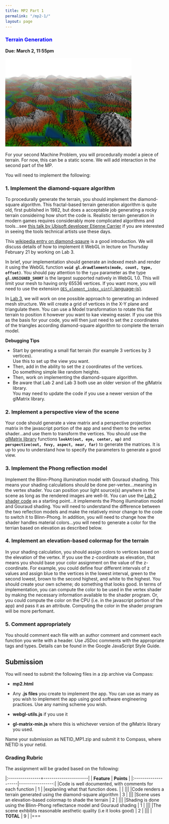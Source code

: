 ```yaml
---
title: MP2 Part 1
permalink: "/mp2-1/"
layout: page
---
```


### <span style="color:blue">Terrain Generation</span>
**Due: March 2, 11:55pm**

![terrain](/assets/img/terrain.PNG)  

For your second Machine Problem, you will procedurally model a piece of terrain. For now, this can be a static scene. We will add interaction in the second part of the MP.

You will need to implement the following:

### 1. Implement the diamond-square algorithm ###

To procedurally generate the terrain, you should implement the diamond-square algorithm. This fractal-based terrain generation algorithm is quite old, first published in 1982, but does a acceptable job generating a rocky terrain consideirng how short the code is. Realistic terrain generation in modern games requires considerably more complicated algorithms and tools...see [this talk by Ubisoft developer Etienne Carrier](https://www.youtube.com/watch?v=NfizT369g60) if you are interested in seeing the tools technical artists use these days. 

This [wikipedia entry on diamond-sqaure](https://en.wikipedia.org/wiki/Diamond-square_algorithm) is a good introduction. We will discuss details of how to implement it WebGL in lecture on Thursday February 21 by working on Lab 3. 

In brief, your implementation should generate an indexed mesh and render it using the WebGL function **`void gl.drawElements(mode, count, type, offset)`**. You should pay attention to the `type` parameter as the type **`gl.UNSIGNED_SHORT`** is the largest supported natively in WebGL 1.0. This will limit your mesh to having only 65536 vertices. If you want more, you will need to use the extension [`OES_element_index_uint`{:.language-js}](https://developer.mozilla.org/en-US/docs/Web/API/OES_element_index_uint).

In [Lab 3](https://github.com/illinois-cs418/cs418CourseMaterial/raw/master/Labs/Lab3.zip), we will work on one possible approach to generating an indexed mesh structure. We will create a grid of vertices in the X-Y plane and triangulate them. You can use a Model transformation to rotate this flat terrain to position it however you want to kae viewing easier. If you use this as the basis for your code, you will then just need to set the z coordinates of the triangles according diamond-square algorithm to complete the terrain model. 


**Debugging Tips** 
- Start by generating a small flat terrain (for example 3 vertices by 3 vertices).  
 Use this to set up the view you want.
- Then, add in the ability to set the z coordinates of the vertices.   
Do something simple like random heights.
- Then, work on implementing the diamond-square algorithm.
- Be aware that Lab 2 and Lab 3 both use an older version of the glMatrix library.  
You may need to update the code if you use a newer version of the glMatrix library.

### 2. Implement a perspective view of the scene ###

Your code should generate a view matrix and a perspective projection matrix in the javascript portion of the app and send them to the vertex shader...and use them to transform the vertices. You should use the [glMatrix library](http://glmatrix.net/) functions **`lookAt(out, eye, center, up)`** and **`perspective(out, fovy, aspect, near, far)`** to generate the matrices. It is up to you to understand how to specify the parameters to generate a good view. 

### 3. Implement the Phong reflection model ###
Implement the Blinn-Phong illumination model with Gouraud shading. This means your shading calculations should be done per-vertex...meaning in the vertex shader. You can position your light source(s) anywhere in the scene as long as the rendered images are well-lit. You can use the [Lab 2 shader code](https://github.com/illinois-cs418/cs418CourseMaterial/raw/master/Labs/Lab2-Mesh.zip) as a starting point...it implements the Phong illumination model and Gouraud shading. You will need to understand the difference between the two reflection models and make the relatively minor change to the code to switch it to Blinn-Phong. In addition, you will need to change how the shader handles material colors...you will need to generate a color for the terrian based on elevation as described below. 

### 4. Implement an elevation-based colormap for the terrain ###

In your shading calculation, you should assign colors to vertices based on the elevation of the vertex. If you use the z-coordinate as elevation, that means you should base your color assignment on the value of the z-coordinate. For example, you could define four different intervals of z values and assign blue to the vertices in the lowest interval, green to the second lowest, brown to the second highest, and white to the highest. You should create your own scheme; do something that looks good. In terms of implementation, you can compute the color to be used in the vertex shader by making the necessary information available to the shader program. Or, you could compute the color on the CPU (i.e. in the javascript portion of the app) and pass it as an attribute. Computing the color in the shader program will be more perfomant. 


### 5. Comment appropriately ###

You should comment each file with an author comment and comment each function you write with a header. Use JSDoc comments with the appropriate tags and types.
Details can be found in the Google JavaScript Style Guide. 
 

## Submission ##

You will need to submit the following files in a zip archive via Compass:

- **mp2.html**  

- Any **.js files** you create to implement the app. You can use as many as you wish to implement the app using good software engineering practices. Use any naming scheme you wish.

- **webgl-utils.js** if you use it  

- **gl-matrix-min.js** where this is whichever version of the glMatrix library you used.

Name your submission as NETID_MP1.zip and submit it to Compass, where NETID is your netid.

### Grading Rubric ###
The assignment will be graded based on the following:

|:----------------+----------------------|
| **Feature**     | **Points**           |
|:--------------------|-----------------:|
|Code is well documented, with comments for each function   | 1     |
|explaniing what that function does.                        |       |
|||
|Code renders a terrain generated using the diamond-square algorithm   | 3      |
||| 
|Scene uses an elevation-based colormap to shade the terrain           | 2     | 
|||
|Shading is done using the Blinn-Phong reflectance model and Gouraud shading  | 1     |
|||
|The scene exhbibts reasonable aesthetic quality (i.e it looks good)      | 2     |
|||
| **TOTAL**	                                                | 9    |
|===

